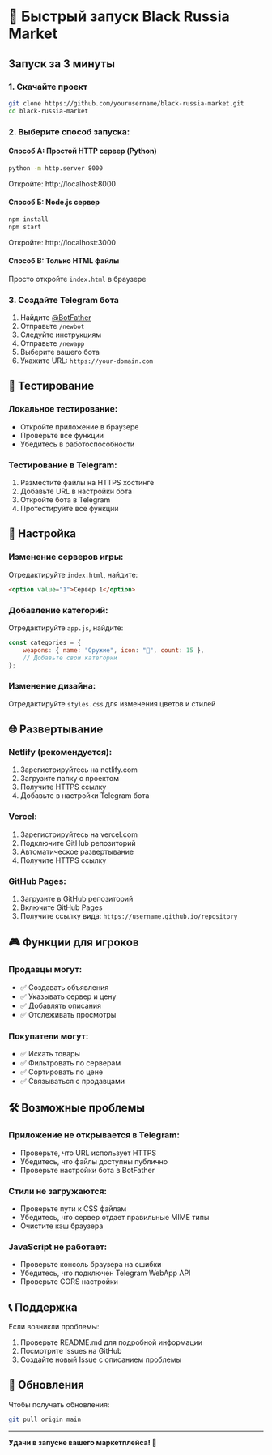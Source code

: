 # 🚀 Быстрый запуск Black Russia Market

## Запуск за 3 минуты

### 1. Скачайте проект
```bash
git clone https://github.com/yourusername/black-russia-market.git
cd black-russia-market
```

### 2. Выберите способ запуска:

#### Способ А: Простой HTTP сервер (Python)
```bash
python -m http.server 8000
```
Откройте: http://localhost:8000

#### Способ Б: Node.js сервер
```bash
npm install
npm start
```
Откройте: http://localhost:3000

#### Способ В: Только HTML файлы
Просто откройте `index.html` в браузере

### 3. Создайте Telegram бота

1. Найдите [@BotFather](https://t.me/BotFather)
2. Отправьте `/newbot`
3. Следуйте инструкциям
4. Отправьте `/newapp`
5. Выберите вашего бота
6. Укажите URL: `https://your-domain.com`

## 📱 Тестирование

### Локальное тестирование:
- Откройте приложение в браузере
- Проверьте все функции
- Убедитесь в работоспособности

### Тестирование в Telegram:
1. Разместите файлы на HTTPS хостинге
2. Добавьте URL в настройки бота
3. Откройте бота в Telegram
4. Протестируйте все функции

## 🔧 Настройка

### Изменение серверов игры:
Отредактируйте `index.html`, найдите:
```html
<option value="1">Сервер 1</option>
```

### Добавление категорий:
Отредактируйте `app.js`, найдите:
```javascript
const categories = {
    weapons: { name: "Оружие", icon: "🔫", count: 15 },
    // Добавьте свои категории
};
```

### Изменение дизайна:
Отредактируйте `styles.css` для изменения цветов и стилей

## 🌐 Развертывание

### Netlify (рекомендуется):
1. Зарегистрируйтесь на netlify.com
2. Загрузите папку с проектом
3. Получите HTTPS ссылку
4. Добавьте в настройки Telegram бота

### Vercel:
1. Зарегистрируйтесь на vercel.com
2. Подключите GitHub репозиторий
3. Автоматическое развертывание
4. Получите HTTPS ссылку

### GitHub Pages:
1. Загрузите в GitHub репозиторий
2. Включите GitHub Pages
3. Получите ссылку вида: `https://username.github.io/repository`

## 🎮 Функции для игроков

### Продавцы могут:
- ✅ Создавать объявления
- ✅ Указывать сервер и цену
- ✅ Добавлять описания
- ✅ Отслеживать просмотры

### Покупатели могут:
- ✅ Искать товары
- ✅ Фильтровать по серверам
- ✅ Сортировать по цене
- ✅ Связываться с продавцами

## 🛠️ Возможные проблемы

### Приложение не открывается в Telegram:
- Проверьте, что URL использует HTTPS
- Убедитесь, что файлы доступны публично
- Проверьте настройки бота в BotFather

### Стили не загружаются:
- Проверьте пути к CSS файлам
- Убедитесь, что сервер отдает правильные MIME типы
- Очистите кэш браузера

### JavaScript не работает:
- Проверьте консоль браузера на ошибки
- Убедитесь, что подключен Telegram WebApp API
- Проверьте CORS настройки

## 📞 Поддержка

Если возникли проблемы:
1. Проверьте README.md для подробной информации
2. Посмотрите Issues на GitHub
3. Создайте новый Issue с описанием проблемы

## 🔄 Обновления

Чтобы получать обновления:
```bash
git pull origin main
```

---

**Удачи в запуске вашего маркетплейса! 🎯** 
